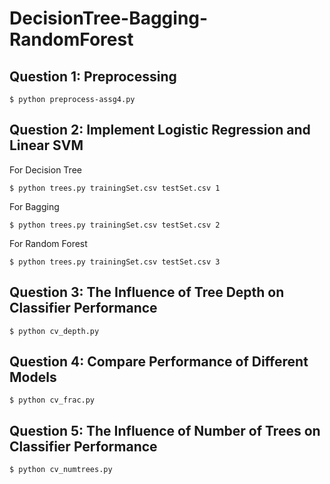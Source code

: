 # DecisionTree-Bagging-RandomForest

## Question 1: Preprocessing
```
$ python preprocess-assg4.py
```

## Question 2: Implement Logistic Regression and Linear SVM
For Decision Tree
```
$ python trees.py trainingSet.csv testSet.csv 1
```
For Bagging
```
$ python trees.py trainingSet.csv testSet.csv 2
```
For Random Forest
```
$ python trees.py trainingSet.csv testSet.csv 3
```

## Question 3: The Influence of Tree Depth on Classifier Performance 
```
$ python cv_depth.py
```

## Question 4: Compare Performance of Different Models
```
$ python cv_frac.py
```

## Question 5: The Influence of Number of Trees on Classifier Performance
```
$ python cv_numtrees.py
```
